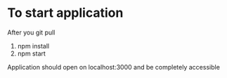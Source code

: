 # To start application

After you git pull

1. npm install
2. npm start

Application should open on localhost:3000 and be completely accessible
